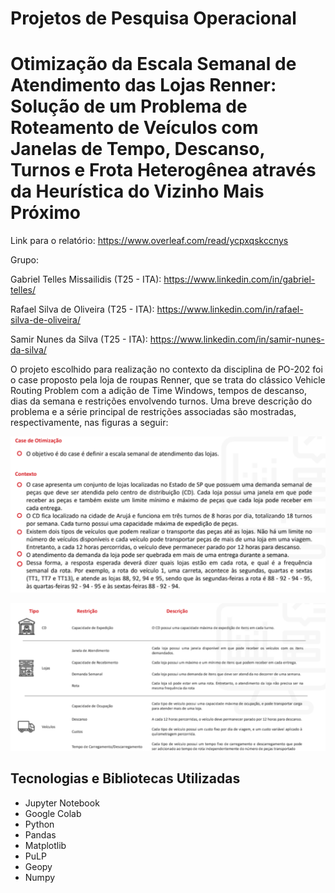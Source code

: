 # Projetos de Pesquisa Operacional

# Otimização da Escala Semanal de Atendimento das Lojas Renner: Solução de um Problema de Roteamento de Veículos com Janelas de Tempo, Descanso, Turnos e Frota Heterogênea através da Heurística do Vizinho Mais Próximo

Link para o relatório: https://www.overleaf.com/read/ycpxqskccnys

Grupo:

Gabriel Telles Missailidis (T25 - ITA): https://www.linkedin.com/in/gabriel-telles/

Rafael Silva de Oliveira (T25 - ITA): https://www.linkedin.com/in/rafael-silva-de-oliveira/

Samir Nunes da Silva (T25 - ITA): https://www.linkedin.com/in/samir-nunes-da-silva/
 
O projeto escolhido para realização no contexto da disciplina de PO-202 foi o case proposto pela loja de roupas Renner, que se trata do clássico Vehicle Routing Problem com a adição de Time Windows, tempos de descanso, dias da semana e restrições envolvendo turnos. Uma breve descrição do problema e a série principal de restrições associadas são mostradas, respectivamente, nas figuras a seguir:

![alt text](https://github.com/Samirnunes/data-science/blob/main/operational_research/Imagens/case.PNG)

![alt text](https://github.com/Samirnunes/data-science/blob/main/operational_research/Imagens/restrictions.PNG)

## Tecnologias e Bibliotecas Utilizadas

- Jupyter Notebook
- Google Colab
- Python
- Pandas
- Matplotlib
- PuLP
- Geopy
- Numpy

